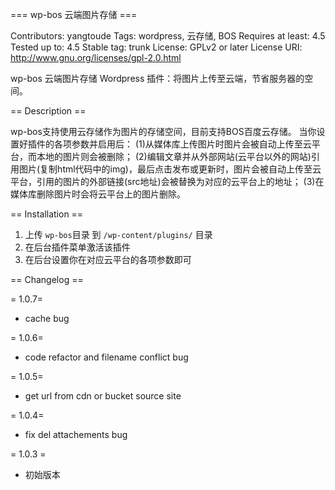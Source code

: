 === wp-bos 云端图片存储 ===

Contributors:       yangtoude
Tags:               wordpress, 云存储, BOS
Requires at least:  4.5
Tested up to:       4.5
Stable tag:         trunk
License:            GPLv2 or later
License URI:        http://www.gnu.org/licenses/gpl-2.0.html

wp-bos 云端图片存储 Wordpress 插件：将图片上传至云端，节省服务器的空间。

== Description ==

wp-bos支持使用云存储作为图片的存储空间，目前支持BOS百度云存储。
当你设置好插件的各项参数并启用后：
(1)从媒体库上传图片时图片会被自动上传至云平台，而本地的图片则会被删除；
(2)编辑文章并从外部网站(云平台以外的网站)引用图片(复制html代码中的img)，最后点击发布或更新时，图片会被自动上传至云平台，引用的图片的外部链接(src地址)会被替换为对应的云平台上的地址；
(3)在媒体库删除图片时会将云平台上的图片删除。


== Installation ==

1. 上传 `wp-bos`目录 到 `/wp-content/plugins/` 目录
2. 在后台插件菜单激活该插件
3. 在后台设置你在对应云平台的各项参数即可



== Changelog ==

= 1.0.7=
* cache bug

= 1.0.6=
* code refactor and filename conflict bug

= 1.0.5=
* get url from cdn or bucket source site

= 1.0.4=
* fix del attachements bug

= 1.0.3 =
* 初始版本
